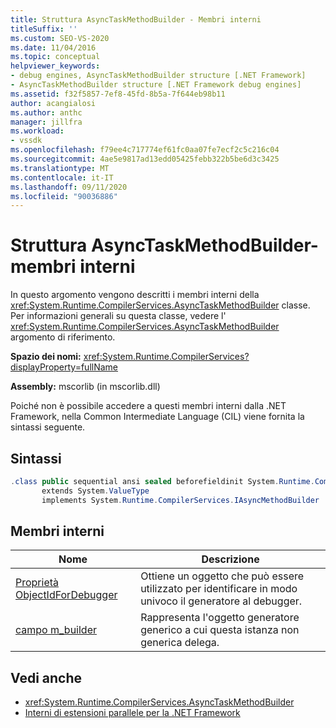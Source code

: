 ```yaml
---
title: Struttura AsyncTaskMethodBuilder - Membri interni
titleSuffix: ''
ms.custom: SEO-VS-2020
ms.date: 11/04/2016
ms.topic: conceptual
helpviewer_keywords:
- debug engines, AsyncTaskMethodBuilder structure [.NET Framework]
- AsyncTaskMethodBuilder structure [.NET Framework debug engines]
ms.assetid: f32f5857-7ef8-45fd-8b5a-7f644eb98b11
author: acangialosi
ms.author: anthc
manager: jillfra
ms.workload:
- vssdk
ms.openlocfilehash: f79ee4c717774ef61fc0aa07fe7ecf2c5c216c04
ms.sourcegitcommit: 4ae5e9817ad13edd05425febb322b5be6d3c3425
ms.translationtype: MT
ms.contentlocale: it-IT
ms.lasthandoff: 09/11/2020
ms.locfileid: "90036886"
---
```

# <a name="asynctaskmethodbuilder-structure---internal-members"></a>Struttura AsyncTaskMethodBuilder-membri interni
In questo argomento vengono descritti i membri interni della <xref:System.Runtime.CompilerServices.AsyncTaskMethodBuilder> classe. Per informazioni generali su questa classe, vedere l' <xref:System.Runtime.CompilerServices.AsyncTaskMethodBuilder> argomento di riferimento.

 **Spazio dei nomi:** <xref:System.Runtime.CompilerServices?displayProperty=fullName>

 **Assembly:** mscorlib (in mscorlib.dll)

 Poiché non è possibile accedere a questi membri interni dalla .NET Framework, nella Common Intermediate Language (CIL) viene fornita la sintassi seguente.

## <a name="syntax"></a>Sintassi

```csharp
.class public sequential ansi sealed beforefieldinit System.Runtime.CompilerServices.AsyncTaskMethodBuilder
       extends System.ValueType
       implements System.Runtime.CompilerServices.IAsyncMethodBuilder
```

## <a name="internal-members"></a>Membri interni

|Nome|Descrizione|
|----------|-----------------|
|[Proprietà ObjectIdForDebugger](../../extensibility/debugger/asynctaskmethodbuilder-objectidfordebugger-property.md)|Ottiene un oggetto che può essere utilizzato per identificare in modo univoco il generatore al debugger.|
|[campo m_builder](../../extensibility/debugger/asynctaskmethodbuilder-m-builder-field.md)|Rappresenta l'oggetto generatore generico a cui questa istanza non generica delega.|

## <a name="see-also"></a>Vedi anche
- <xref:System.Runtime.CompilerServices.AsyncTaskMethodBuilder>
- [Interni di estensioni parallele per la .NET Framework](../../extensibility/debugger/parallel-extension-internals-for-the-dotnet-framework.md)

